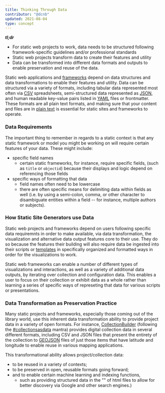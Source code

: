 ```yaml
---
title: Thinking Through Data
contributor: "@dcnb"
updated: 2021-08-04
type: concept
---
```


***tl;dr***

- For static web projects to work, data needs to be structured following framework-specific guidelines and/or professional standards
- Static web projects transform data to create their features and utility
- Data can be transformed into different data formats and outputs to enable preservation and reuse of the data. 

Static web applications and [frameworks](/gallery/) depend on data structures and data transformations to enable their features and utility. Data can be structured via a variety of formats, including tabular data represented most often via [CSV](https://en.wikipedia.org/wiki/Comma-separated_values) spreadsheets, semi-structured data represented as [JSON](https://en.wikipedia.org/wiki/JSON), and human readable key-value pairs listed in [YAML](https://en.wikipedia.org/wiki/YAML) files or frontmatter. These formats are all plain text formats, and making sure that your content and files are in [plain text](/concepts/plaintext) is essential for static sites and frameworks to operate.  

### Data Requirements

The important thing to remember in regards to a static context is that any static framework or model you might be working on will require certain features of your data. These might include:

- specific field names 
    - certain static frameworks, for instance, require specific fields, (such as `title` or `objectid`) because their displays and logic depend on referencing those fields
- specific ways of formatting that data 
    - field names often need to be lowercase
    - there are often specific means for delimiting data within fields as well (i.e. by using a semi-colon, comma, or other character to disambiguate entities within a field -- for instance, multiple authors or subjects). 

### How Static Site Generators use Data

Static web projects and frameworks depend on users following specific data requiremnts in order to make available, via data transformation, the visualization and alternative data output features core to their use. They do so because the features their building will also require data be ingested into their scripts or [templates](templates.html) in specifically organized and formatted ways in order for the visualizations to work. 

Static web frameworks can enable a number of different types of visualizations and interactions, as well as a variety of additional data outputs, by iterating over collection and configuration data. This enables a user to focus on their collection or exhibit data as a whole rather than learning a series of specific ways of represeting that data for various scripts or presentations.

### Data Transformation as Preservation Practice

Many static projects and frameworks, especially those coming out of the library world, use this inherent data transformation ability to provide project data in a variety of open formats. For instance, [CollectionBuilder](https://collectionbuilder.github.io/) (following the [#collectionsasdata](https://collectionsasdata.github.io/) mantra) provides digital collection data in several different formats, including CSV and JSON files that present the entirety of the collection to [GEOJSON](https://geojson.org/) files of just those items that have latitude and longitude to enable reuse in various mapping applications. 

This transformational ability allows project/collection data: 

- to be reused in a variety of contexts; 
- to be preserved in open, reusable formats going forward;
- and to enable certain machine learning and indexing functions, 
    - such as providing structured data in the "<head>" of html files to allow for better discovery via Google and other search engines.)


